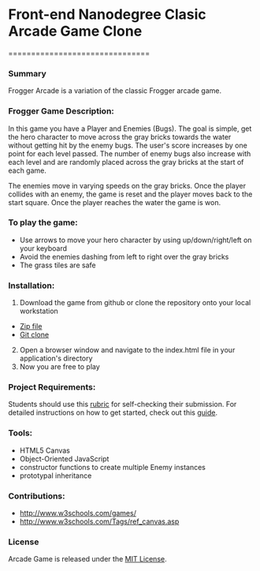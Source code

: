 # Front-end Nanodegree Clasic Arcade Game Clone
===============================

### Summary

Frogger Arcade is a variation of the classic Frogger arcade game.

### Frogger Game Description:

In this game you have a Player and Enemies (Bugs). The goal is simple, get the hero character to move across the gray bricks towards the water without getting hit by the enemy bugs. The user's score increases by one point for each level passed. The number of enemy bugs also increase with each level and are randomly placed across the gray bricks at the start of each game. 

The enemies move in varying speeds on the gray bricks. Once the player collides with an enemy, the game is reset and the player moves back to the start square. Once the player reaches the water the game is won.

### To play the game:

- Use arrows to move your hero character by using up/down/right/left on your keyboard
- Avoid the enemies dashing from left to right over the gray bricks
- The grass tiles are safe

### Installation:

1. Download the game from github or clone the repository onto your local workstation
  * [Zip file](https://github.com/Rosenny08/frontend-nanodegree-arcade-game/archive/arcade-master.zip)
  * [Git clone](https://github.com/Rosenny08/frontend-nanodegree-arcade-game-master)
2. Open a browser window and navigate to the index.html file in your application's directory
3. Now you are free to play


### Project Requirements:

Students should use this [rubric](https://review.udacity.com/#!/projects/2696458597/rubric) for self-checking their submission. 
For detailed instructions on how to get started, check out this [guide](https://docs.google.com/document/d/1v01aScPjSWCCWQLIpFqvg3-vXLH2e8_SZQKC8jNO0Dc/pub?embedded=true).

### Tools:

- HTML5 Canvas 
- Object-Oriented JavaScript
- constructor functions to create multiple Enemy instances
- prototypal inheritance

### Contributions:

- http://www.w3schools.com/games/
- http://www.w3schools.com/Tags/ref_canvas.asp

### License

Arcade Game is released under the [MIT License](http://choosealicense.com/licenses/mit/).
